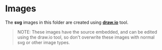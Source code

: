 # Images

The **svg** images in this folder are created using **[draw.io](https://www.draw.io/)** tool. 

> NOTE: These images have the source embedded, and can be edited using the draw.io tool, so don't overwrite these images with normal svg or other image types.